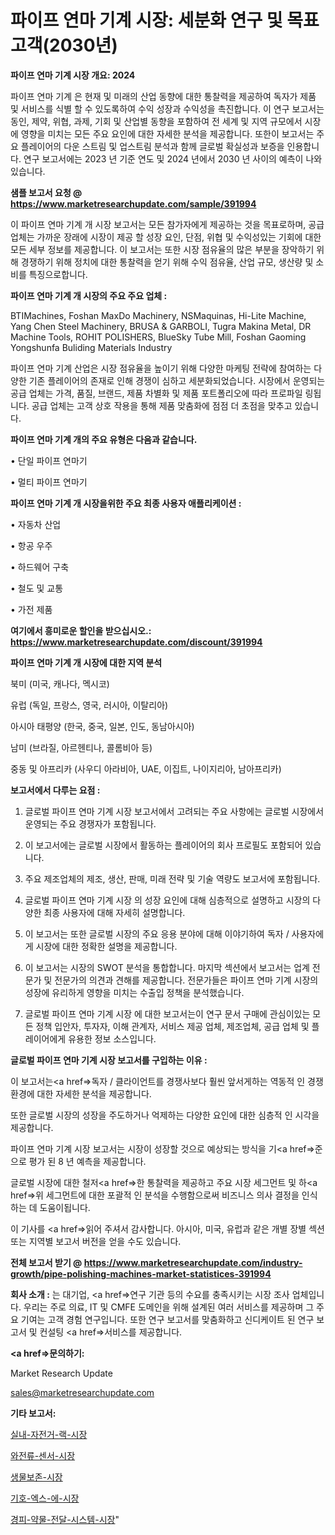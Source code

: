 # 파이프 연마 기계 시장: 세분화 연구 및 목표 고객(2030년)

<strong>파이프 연마 기계 시장 개요: 2024</strong>

파이프 연마 기계 은 현재 및 미래의 산업 동향에 대한 통찰력을 제공하여 독자가 제품 및 서비스를 식별 할 수 있도록하여 수익 성장과 수익성을 촉진합니다. 이 연구 보고서는 동인, 제약, 위협, 과제, 기회 및 산업별 동향을 포함하여 전 세계 및 지역 규모에서 시장에 영향을 미치는 모든 주요 요인에 대한 자세한 분석을 제공합니다. 또한이 보고서는 주요 플레이어의 다운 스트림 및 업스트림 분석과 함께 글로벌 확실성과 보증을 인용합니다. 연구 보고서에는 2023 년 기준 연도 및 2024 년에서 2030 년 사이의 예측이 나와 있습니다.



<strong>샘플 보고서 요청 @ <a href=https://www.marketresearchupdate.com/sample/391994>https://www.marketresearchupdate.com/sample/391994</a></strong>

이 파이프 연마 기계 개 시장 보고서는 모든 참가자에게 제공하는 것을 목표로하며, 공급 업체는 가까운 장래에 시장이 제공 할 성장 요인, 단점, 위협 및 수익성있는 기회에 대한 모든 세부 정보를 제공합니다. 이 보고서는 또한 시장 점유율의 많은 부분을 장악하기 위해 경쟁하기 위해 정치에 대한 통찰력을 얻기 위해 수익 점유율, 산업 규모, 생산량 및 소비를 특징으로합니다.



<strong>파이프 연마 기계 개 시장의 주요 주요 업체 :</strong>

BTIMachines, Foshan MaxDo Machinery, NSMaquinas, Hi-Lite Machine, Yang Chen Steel Machinery, BRUSA & GARBOLI, Tugra Makina Metal, DR Machine Tools, ROHIT POLISHERS, BlueSky Tube Mill, Foshan Gaoming Yongshunfa Buliding Materials Industry

파이프 연마 기계 산업은 시장 점유율을 높이기 위해 다양한 마케팅 전략에 참여하는 다양한 기존 플레이어의 존재로 인해 경쟁이 심하고 세분화되었습니다. 시장에서 운영되는 공급 업체는 가격, 품질, 브랜드, 제품 차별화 및 제품 포트폴리오에 따라 프로파일 링됩니다. 공급 업체는 고객 상호 작용을 통해 제품 맞춤화에 점점 더 초점을 맞추고 있습니다.



<strong>파이프 연마 기계 개의 주요 유형은 다음과 같습니다.</strong>

• 단일 파이프 연마기

• 멀티 파이프 연마기



<strong>파이프 연마 기계 개 시장을위한 주요 최종 사용자 애플리케이션 :</strong>

• 자동차 산업

• 항공 우주

• 하드웨어 구축

• 철도 및 교통

• 가전 ​​제품



<strong>여기에서 흥미로운 할인을 받으십시오.: <a href=https://www.marketresearchupdate.com/discount/391994>https://www.marketresearchupdate.com/discount/391994</a></strong>



<strong>파이프 연마 기계 개 시장에 대한 지역 분석</strong>

북미 (미국, 캐나다, 멕시코)

유럽 (독일, 프랑스, 영국, 러시아, 이탈리아)

아시아 태평양 (한국, 중국, 일본, 인도, 동남아시아)

남미 (브라질, 아르헨티나, 콜롬비아 등)

중동 및 아프리카 (사우디 아라비아, UAE, 이집트, 나이지리아, 남아프리카)



<strong>보고서에서 다루는 요점 :</strong>

1. 글로벌 파이프 연마 기계 시장 보고서에서 고려되는 주요 사항에는 글로벌 시장에서 운영되는 주요 경쟁자가 포함됩니다.

2. 이 보고서에는 글로벌 시장에서 활동하는 플레이어의 회사 프로필도 포함되어 있습니다.

3. 주요 제조업체의 제조, 생산, 판매, 미래 전략 및 기술 역량도 보고서에 포함됩니다.

4. 글로벌 파이프 연마 기계 시장 의 성장 요인에 대해 심층적으로 설명하고 시장의 다양한 최종 사용자에 대해 자세히 설명합니다.

5. 이 보고서는 또한 글로벌 시장의 주요 응용 분야에 대해 이야기하여 독자 / 사용자에게 시장에 대한 정확한 설명을 제공합니다.

6. 이 보고서는 시장의 SWOT 분석을 통합합니다. 마지막 섹션에서 보고서는 업계 전문가 및 전문가의 의견과 견해를 제공합니다. 전문가들은 파이프 연마 기계 시장의 성장에 유리하게 영향을 미치는 수출입 정책을 분석했습니다.

7. 글로벌 파이프 연마 기계 시장 에 대한 보고서는이 연구 문서 구매에 관심이있는 모든 정책 입안자, 투자자, 이해 관계자, 서비스 제공 업체, 제조업체, 공급 업체 및 플레이어에게 유용한 정보 소스입니다.



<strong>글로벌 파이프 연마 기계 시장 보고서를 구입하는 이유 :</strong>

이 보고서는<a href=>독자 / 클</a>라이언트를 경쟁사보다 훨씬 앞서게하는 역동적 인 경쟁 환경에 대한 자세한 분석을 제공합니다.

또한 글로벌 시장의 성장을 주도하거나 억제하는 다양한 요인에 대한 심층적 인 시각을 제공합니다.

파이프 연마 기계 시장 보고서는 시장이 성장할 것으로 예상되는 방식을 기<a href=>준으로</a> 평가 된 8 년 예측을 제공합니다.

글로벌 시장에 대한 철저<a href=>한 통찰력</a>을 제공하고 주요 시장 세그먼트 및 하<a href=>위 세그</a>먼트에 대한 포괄적 인 분석을 수행함으로써 비즈니스 의사 결정을 인식하는 데 도움이됩니다.

이 기사를 <a href=>읽어 주</a>셔서 감사합니다. 아시아, 미국, 유럽과 같은 개별 장별 섹션 또는 지역별 보고서 버전을 얻을 수도 있습니다.



<strong>전체 보고서 받기 @ <a href=https://www.marketresearchupdate.com/industry-growth/pipe-polishing-machines-market-statistices-391994>https://www.marketresearchupdate.com/industry-growth/pipe-polishing-machines-market-statistices-391994</a></strong>



<strong>회사 소개 :</strong>
는 대기업, <a href=>연구 기</a>관 등의 수요를 충족시키는 시장 조사 업체입니다. 우리는 주로 의료, IT 및 CMFE 도메인을 위해 설계된 여러 서비스를 제공하며 그 주요 기여는 고객 경험 연구입니다. 또한 연구 보고서를 맞춤화하고 신디케이트 된 연구 보고서 및 컨설팅 <a href=>서비</a>스를 제공합니다.



<strong><a href=>문의하기:</a></strong>

Market Research Update

sales@marketresearchupdate.com



<strong>기타 보고서:</strong>

<a href=https://www.linkedin.com/pulse/실내-자전거-랙-시장-진입-전략-및-위험-평가2029년-trend-tracking-tips-360-analysis/>실내-자전거-랙-시장</a>

<a href=https://www.linkedin.com/pulse/와전류-센서-시장-세분화-연구-및-목표-고객2029년-survey-savvy-insights-360-analysis-nputf/>와전류-센서-시장</a>

<a href=https://www.linkedin.com/pulse/생물보존-시장-규모-및-성장-2023-isdailynews-rxyuf/>생물보존-시장</a>

<a href=https://www.linkedin.com/pulse/기호-엑스-에-시장-경쟁-분석-및-성장-잠재력-2030-consumer-connection-compendium-ana-jfgcf/>기호-엑스-에-시장</a>

<a href=https://www.linkedin.com/pulse/경피-약물-전달-시스템-시장-세분화-연구-및-목표-고객2029년-trendsetters-talk-360-analysis-lx1gf/>경피-약물-전달-시스템-시장</a>"
